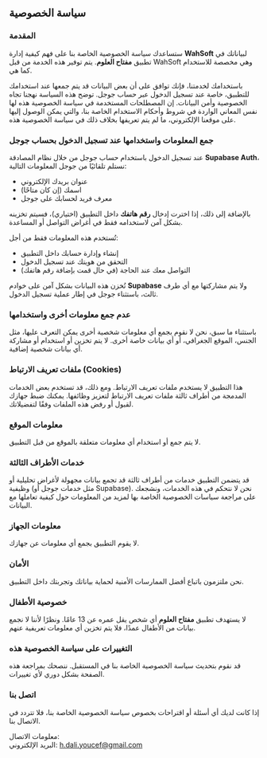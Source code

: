 سياسة الخصوصية
----------------

### المقدمة
ستساعدك سياسة الخصوصية الخاصة بنا على فهم كيفية إدارة **WahSoft** لبياناتك في تطبيق **مفتاح العلوم**. يتم توفير هذه الخدمة من قبل WahSoft وهي مخصصة للاستخدام كما هي.

باستخدامك لخدمتنا، فإنك توافق على أن بعض البيانات قد يتم جمعها عند استخدامك للتطبيق، خاصة عند تسجيل الدخول عبر حساب جوجل. توضح هذه السياسة نهجنا تجاه الخصوصية وأمن البيانات. إن المصطلحات المستخدمة في سياسة الخصوصية هذه لها نفس المعاني الواردة في شروط وأحكام الاستخدام الخاصة بنا، والتي يمكن الوصول إليها على موقعنا الإلكتروني، ما لم يتم تعريفها بخلاف ذلك في سياسة الخصوصية هذه.

### جمع المعلومات واستخدامها عند تسجيل الدخول بحساب جوجل
عند تسجيل الدخول باستخدام حساب جوجل من خلال نظام المصادقة **Supabase Auth**، نستلم تلقائيًا من جوجل المعلومات التالية:
- عنوان بريدك الإلكتروني  
- اسمك (إن كان متاحًا)  
- معرف فريد لحسابك على جوجل  

بالإضافة إلى ذلك، إذا اخترت إدخال **رقم هاتفك** داخل التطبيق (اختياري)، فسيتم تخزينه بشكل آمن لاستخدامه فقط في أغراض التواصل أو المساعدة.

تُستخدم هذه المعلومات فقط من أجل:
- إنشاء وإدارة حسابك داخل التطبيق  
- التحقق من هويتك عند تسجيل الدخول  
- التواصل معك عند الحاجة (في حال قمت بإضافة رقم هاتفك)  

تُخزن هذه البيانات بشكل آمن على خوادم **Supabase** ولا يتم مشاركتها مع أي طرف ثالث، باستثناء جوجل في إطار عملية تسجيل الدخول.

### عدم جمع معلومات أخرى واستخدامها
باستثناء ما سبق، نحن لا نقوم بجمع أي معلومات شخصية أخرى يمكن التعرف عليها، مثل الجنس، الموقع الجغرافي، أو أي بيانات خاصة أخرى. لا يتم تخزين أو استخدام أو مشاركة أي بيانات شخصية إضافية.

### ملفات تعريف الارتباط (Cookies)
هذا التطبيق لا يستخدم ملفات تعريف الارتباط. ومع ذلك، قد تستخدم بعض الخدمات المدمجة من أطراف ثالثة ملفات تعريف الارتباط لتعزيز وظائفها. يمكنك ضبط جهازك لقبول أو رفض هذه الملفات وفقًا لتفضيلاتك.

### معلومات الموقع
لا يتم جمع أو استخدام أي معلومات متعلقة بالموقع من قبل التطبيق.

### خدمات الأطراف الثالثة
قد يتضمن التطبيق خدمات من أطراف ثالثة قد تجمع بيانات مجهولة لأغراض تحليلية أو وظيفية (مثل خدمات جوجل أو Supabase). نحن لا نتحكم في هذه الخدمات، ونشجعك على مراجعة سياسات الخصوصية الخاصة بها لمزيد من المعلومات حول كيفية تعاملها مع البيانات.

### معلومات الجهاز
لا يقوم التطبيق بجمع أي معلومات عن جهازك.

### الأمان
نحن ملتزمون باتباع أفضل الممارسات الأمنية لحماية بياناتك وتجربتك داخل التطبيق.

### خصوصية الأطفال
لا يستهدف تطبيق **مفتاح العلوم** أي شخص يقل عمره عن 13 عامًا. ونظرًا لأننا لا نجمع بيانات من الأطفال عمدًا، فلا يتم تخزين أي معلومات تعريفية عنهم.

### التغييرات على سياسة الخصوصية هذه
قد نقوم بتحديث سياسة الخصوصية الخاصة بنا في المستقبل. ننصحك بمراجعة هذه الصفحة بشكل دوري لأي تغييرات.

### اتصل بنا
إذا كانت لديك أي أسئلة أو اقتراحات بخصوص سياسة الخصوصية الخاصة بنا، فلا تتردد في الاتصال بنا.

معلومات الاتصال:  
البريد الإلكتروني: h.dali.youcef@gmail.com
